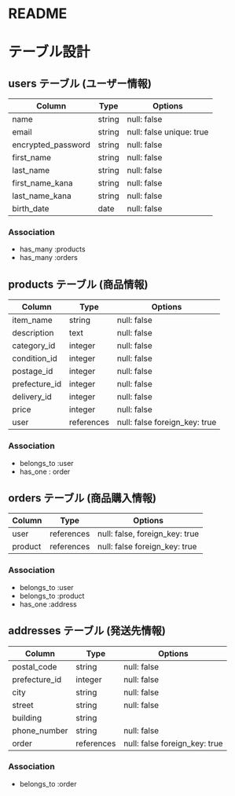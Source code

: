 # README

# テーブル設計

## users テーブル  (ユーザー情報)

| Column             | Type    | Options                      |
| ------------------ | ------- | ---------------------------- |
| name               | string  | null: false                  |ニックネーム
| email              | string  | null: false unique: true     |メールアドレス
| encrypted_password | string  | null: false                  |パスワード
| first_name         | string  | null: false                  |苗字
| last_name          | string  | null: false                  |名前
| first_name_kana    | string  | null: false                  |苗字（かな）
| last_name_kana     | string  | null: false                  |名前（かな）
| birth_date         |  date   | null: false                  |生年月日


### Association

- has_many :products
- has_many :orders


## products テーブル  (商品情報)

| Column        | Type       | Options                       |
| ------------- | ---------- | ----------------------------- |
| item_name     | string     | null: false                   |商品名
| description   |  text      | null: false                   |商品の説明
| category_id   | integer    | null: false                   |カテゴリー
| condition_id  | integer    | null: false                   |商品の状態
| postage_id    | integer    | null: false                   |配送料の負担
| prefecture_id | integer    | null: false                   |配送元の地域(都道府県)
| delivery_id   | integer    | null: false                   |発送日の目安
| price         | integer    | null: false                   |価格
| user          | references | null: false foreign_key: true |出品者のID


### Association

- belongs_to :user
- has_one : order

## orders テーブル  (商品購入情報)

| Column      | Type       | Options                        |
| ----------- | ---------- | ------------------------------ |
| user        | references | null: false, foreign_key: true |購入者のID
| product     | references | null: false  foreign_key: true |商品のID

### Association

- belongs_to :user
- belongs_to :product
- has_one :address


## addresses テーブル  (発送先情報)

| Column       | Type     | Options                       |
| ------------ | -------- | ----------------------------- |
| postal_code  | string   | null: false                   |郵便番号
| prefecture_id| integer  | null: false                   |都道府県
| city         | string   | null: false                   |市区町村
| street       | string   | null: false                   |番地
| building     | string   |                               |建物名
| phone_number | string   | null: false                   |電話番号
| order        |references| null: false  foreign_key: true|購入情報のID

### Association

- belongs_to :order